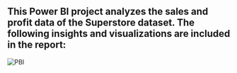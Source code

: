 ## This Power BI project analyzes the sales and profit data of the Superstore dataset. The following insights and visualizations are included in the report:

![PBI](https://github.com/tedhwang007/pbi/blob/main/Screenshot.png)

